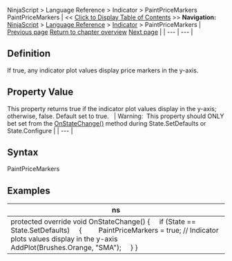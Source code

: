 ﻿
NinjaScript > Language Reference > Indicator > PaintPriceMarkers
PaintPriceMarkers
| << [Click to Display Table of Contents](paintpricemarkers.md) >> **Navigation:**     [NinjaScript](ninjascript.md) > [Language Reference](language_reference_wip.md) > [Indicator](indicator.md) > PaintPriceMarkers | [Previous page](issuspendedwhileinactive.md) [Return to chapter overview](indicator.md) [Next page](showtransparentplotsindatabox.md) |
| --- | --- |
## Definition
If true, any indicator plot values display price markers in the y-axis.
 
## Property Value
This property returns true if the indicator plot values display in the y-axis; otherwise, false. Default set to true.
 
| Warning:  This property should ONLY bet set from the [OnStateChange()](onstatechange.md) method during State.SetDefaults or State.Configure |
| --- |

## Syntax
PaintPriceMarkers
 
## Examples
| ns |
| --- |
| protected override void OnStateChange() {      if (State == State.SetDefaults)      {          PaintPriceMarkers = true; // Indicator plots values display in the y-axis               AddPlot(Brushes.Orange, "SMA");      } } |
